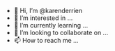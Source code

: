 - 👋 Hi, I’m @karenderrien
- 👀 I’m interested in ...
- 🌱 I’m currently learning ...
- 💞️ I’m looking to collaborate on ...
- 📫 How to reach me ...

<!---
karenderrien/karenderrien is a ✨ special ✨ repository because its `README.md` (this file) appears on your GitHub profile.
You can click the Preview link to take a look at your changes.
--->
